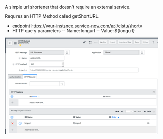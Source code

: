 A simple url shortener that doesn't require an external service.

Requires an HTTP Method called getShortURL.

 - endpoint https://your-instance.service-now.com/api/clstu/shorty
 - HTTP query parameters
 -- Name:  longurl
 -- Value:  ${longurl}

 <img src="shorty.png" />